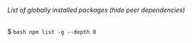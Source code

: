###### List of globally installed packages (hide peer dependencies)
$ ```bash npm list -g --depth 0```
